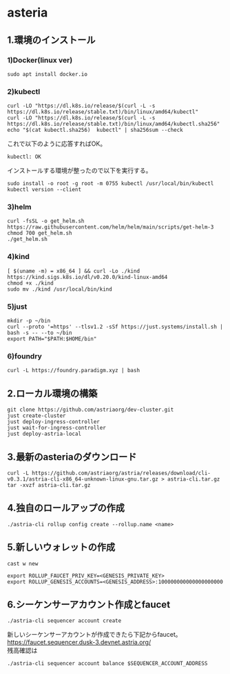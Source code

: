 # asteria

## 1.環境のインストール
### 1)Docker(linux ver)
```
sudo apt install docker.io
```
### 2)kubectl
```
curl -LO "https://dl.k8s.io/release/$(curl -L -s https://dl.k8s.io/release/stable.txt)/bin/linux/amd64/kubectl"
curl -LO "https://dl.k8s.io/release/$(curl -L -s https://dl.k8s.io/release/stable.txt)/bin/linux/amd64/kubectl.sha256"
echo "$(cat kubectl.sha256)  kubectl" | sha256sum --check
```
これで以下のように応答すればOK。
```
kubectl: OK
```
インストールする環境が整ったので以下を実行する。
```
sudo install -o root -g root -m 0755 kubectl /usr/local/bin/kubectl
kubectl version --client
```
### 3)helm
```
curl -fsSL -o get_helm.sh https://raw.githubusercontent.com/helm/helm/main/scripts/get-helm-3
chmod 700 get_helm.sh
./get_helm.sh
```
### 4)kind
```
[ $(uname -m) = x86_64 ] && curl -Lo ./kind https://kind.sigs.k8s.io/dl/v0.20.0/kind-linux-amd64
chmod +x ./kind
sudo mv ./kind /usr/local/bin/kind
```
### 5)just
```
mkdir -p ~/bin
curl --proto '=https' --tlsv1.2 -sSf https://just.systems/install.sh | bash -s -- --to ~/bin
export PATH="$PATH:$HOME/bin"
```
### 6)foundry
```
curl -L https://foundry.paradigm.xyz | bash
```

## 2.ローカル環境の構築
```
git clone https://github.com/astriaorg/dev-cluster.git
just create-cluster
just deploy-ingress-controller
just wait-for-ingress-controller
just deploy-astria-local
```
## 3.最新のasteriaのダウンロード
```
curl -L https://github.com/astriaorg/astria/releases/download/cli-v0.3.1/astria-cli-x86_64-unknown-linux-gnu.tar.gz > astria-cli.tar.gz
tar -xvzf astria-cli.tar.gz
```
## 4.独自のロールアップの作成
```
./astria-cli rollup config create --rollup.name <name>
```
## 5.新しいウォレットの作成
```
cast w new
```
```
export ROLLUP_FAUCET_PRIV_KEY=<GENESIS_PRIVATE_KEY>
export ROLLUP_GENESIS_ACCOUNTS=<GENESIS_ADDRESS>:100000000000000000000
```
## 6.シーケンサーアカウント作成とfaucet
```
./astria-cli sequencer account create
```
新しいシーケンサーアカウントが作成できたら下記からfaucet。<br>
<https://faucet.sequencer.dusk-3.devnet.astria.org/><br>
残高確認は
```
./astria-cli sequencer account balance $SEQUENCER_ACCOUNT_ADDRESS
```




